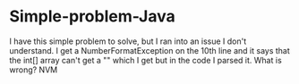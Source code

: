 # Simple-problem-Java
I have this simple problem to solve, but I ran into an issue I don't understand.
I get a NumberFormatException on the 10th line and it says that the int[] array can't get a "" which I get but in the code I parsed it. 
What is wrong?
NVM
